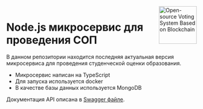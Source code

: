 <a>
  <img alt="Open-source Voting System Based on Blockchain" title="Open-source Voting System Based on Blockchain" align="right" width="100px" src="https://www.hse.ru/mirror/pubs/share/520282343">
</a>

# Node.js микросервис для проведения СОП

В данном репозитории находится последняя актуальная версия микросервиса для проведения студенческой оценки образования. 

- Микросервис написан на TypeScript 
- Для запуска используется docker
- В качестве базы данных используется MongoDB

Документация API описана в [Swagger файле](swagger.yaml).




